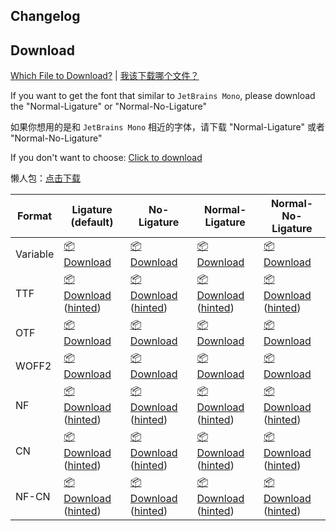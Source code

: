 ## Changelog

<!-- changelog -->

## Download

[Which File to Download?](https://github.com/subframe7536/maple-font/tree/variable?tab=readme-ov-file#naming-faq) | [我该下载哪个文件？](https://github.com/subframe7536/maple-font/blob/variable/README_CN.md#%E5%91%BD%E5%90%8D%E8%AF%B4%E6%98%8E)

If you want to get the font that similar to `JetBrains Mono`, please download the "Normal-Ligature" or "Normal-No-Ligature"

如果你想用的是和 `JetBrains Mono` 相近的字体，请下载 "Normal-Ligature" 或者 "Normal-No-Ligature"

If you don't want to choose: [Click to download](https://<url>/MapleMono-NF-unhinted.zip)

懒人包：[点击下载](https://<url>/MapleMono-NF-CN-unhinted.zip)

| Format   | Ligature (default)                                                                                     | No-Ligature                                                                                                | Normal-Ligature                                                                                                    | Normal-No-Ligature                                                                                                     |
| -------- | ------------------------------------------------------------------------------------------------------ | ---------------------------------------------------------------------------------------------------------- | ------------------------------------------------------------------------------------------------------------------ | ---------------------------------------------------------------------------------------------------------------------- |
| Variable | [📦 Download](https://<url>/MapleMono-Variable.zip)                                                     | [📦 Download](https://<url>/MapleMonoNL-Variable.zip)                                                       | [📦 Download](https://<url>/MapleMonoNormal-Variable.zip)                                                           | [📦 Download](https://<url>/MapleMonoNormalNL-Variable.zip)                                                             |
| TTF      | [📦 Download](https://<url>/MapleMono-TTF.zip) ([hinted](https://<url>/MapleMono-TTF-AutoHint.zip))     | [📦 Download](https://<url>/MapleMonoNL-TTF.zip) ([hinted](https://<url>/MapleMonoNL-TTF-AutoHint.zip))     | [📦 Download](https://<url>/MapleMonoNormal-TTF.zip) ([hinted](https://<url>/MapleMonoNormal-TTF-AutoHint.zip))     | [📦 Download](https://<url>/MapleMonoNormalNL-TTF.zip) ([hinted](https://<url>/MapleMonoNormalNL-TTF-AutoHint.zip))     |
| OTF      | [📦 Download](https://<url>/MapleMono-OTF.zip)                                                          | [📦 Download](https://<url>/MapleMonoNL-OTF.zip)                                                            | [📦 Download](https://<url>/MapleMonoNormal-OTF.zip)                                                                | [📦 Download](https://<url>/MapleMonoNormalNL-OTF.zip)                                                                  |
| WOFF2    | [📦 Download](https://<url>/MapleMono-Woff2.zip)                                                        | [📦 Download](https://<url>/MapleMonoNL-Woff2.zip)                                                          | [📦 Download](https://<url>/MapleMonoNormal-Woff2.zip)                                                              | [📦 Download](https://<url>/MapleMonoNormalNL-Woff2.zip)                                                                |
| NF       | [📦 Download](https://<url>/MapleMono-NF-unhinted.zip) ([hinted](https://<url>/MapleMono-NF.zip))       | [📦 Download](https://<url>/MapleMonoNL-NF-unhinted.zip) ([hinted](https://<url>/MapleMonoNL-NF.zip))       | [📦 Download](https://<url>/MapleMonoNormal-NF-unhinted.zip) ([hinted](https://<url>/MapleMonoNormal-NF.zip))       | [📦 Download](https://<url>/MapleMonoNormalNL-NF-unhinted.zip) ([hinted](https://<url>/MapleMonoNormalNL-NF.zip))       |
| CN       | [📦 Download](https://<url>/MapleMono-CN-unhinted.zip) ([hinted](https://<url>/MapleMono-CN.zip))       | [📦 Download](https://<url>/MapleMonoNL-CN-unhinted.zip) ([hinted](https://<url>/MapleMonoNL-CN.zip))       | [📦 Download](https://<url>/MapleMonoNormal-CN-unhinted.zip) ([hinted](https://<url>/MapleMonoNormal-CN.zip))       | [📦 Download](https://<url>/MapleMonoNormalNL-CN-unhinted.zip) ([hinted](https://<url>/MapleMonoNormalNL-CN.zip))       |
| NF-CN    | [📦 Download](https://<url>/MapleMono-NF-CN-unhinted.zip) ([hinted](https://<url>/MapleMono-NF-CN.zip)) | [📦 Download](https://<url>/MapleMonoNL-NF-CN-unhinted.zip) ([hinted](https://<url>/MapleMonoNL-NF-CN.zip)) | [📦 Download](https://<url>/MapleMonoNormal-NF-CN-unhinted.zip) ([hinted](https://<url>/MapleMonoNormal-NF-CN.zip)) | [📦 Download](https://<url>/MapleMonoNormalNL-NF-CN-unhinted.zip) ([hinted](https://<url>/MapleMonoNormalNL-NF-CN.zip)) |
